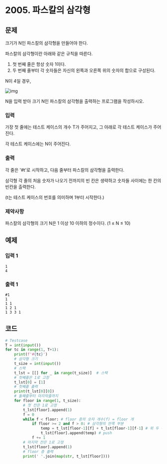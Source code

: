 # 2005. 파스칼의 삼각형

## 문제

크기가 N인 파스칼의 삼각형을 만들어야 한다.

파스칼의 삼각형이란 아래와 같은 규칙을 따른다.

1. 첫 번째 줄은 항상 숫자 1이다.
2. 두 번째 줄부터 각 숫자들은 자신의 왼쪽과 오른쪽 위의 숫자의 합으로 구성된다.

N이 4일 경우,
 

![img](https://swexpertacademy.com/main/common/fileDownload.do?downloadType=CKEditorImages&fileId=AV5P1SEKAlYDFAUq)


N을 입력 받아 크기 N인 파스칼의 삼각형을 출력하는 프로그램을 작성하시오.



### 입력

가장 첫 줄에는 테스트 케이스의 개수 T가 주어지고, 그 아래로 각 테스트 케이스가 주어진다.

각 테스트 케이스에는 N이 주어진다.

### 출력

각 줄은 '#t'로 시작하고, 다음 줄부터 파스칼의 삼각형을 출력한다.

삼각형 각 줄의 처음 숫자가 나오기 전까지의 빈 칸은 생략하고 숫자들 사이에는 한 칸의 빈칸을 출력한다.

(t는 테스트 케이스의 번호를 의미하며 1부터 시작한다.)

### 제약사항

파스칼의 삼각형의 크기 N은 1 이상 10 이하의 정수이다. (1 ≤ N ≤ 10)





## 예제

### 입력 1

```
1
4
```

### 출력 1

```
#1
1
1 1
1 2 1
1 3 3 1
```





## 코드

```python
# Testcase
T = int(input())
for tc in range(1, T+1):
    print(f'#{tc}')
    # 삼각형 크기
    t_size = int(input())
    # 스택
    t_lst = [[] for _ in range(t_size)]  # 스택
    # 첫째줄은 1로 고정
    t_lst[0] = [1]
    # 첫째줄 출력
    print(t_lst[0][0])
    # 둘째줄부터 마지막줄까지
    for floor in range(1, t_size):
        # 첫 칸은 1로 고정
        t_lst[floor].append(1)
        f = 0
        while f < floor: # floor 층의 숫자 개수(f) = floor 개
            if floor >= 2 and f > 0: # 삼각형의 안쪽 부분
                temp = t_lst[floor-1][f] + t_lst[floor-1][f-1] # 위 두 수의 합
                t_lst[floor].append(temp) # push
            f += 1
        # 마지막 칸은 1로 고정
        t_lst[floor].append(1)
        # floor 층 출력
        print(' '.join(map(str, t_lst[floor])))
```
